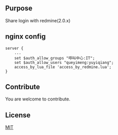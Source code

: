 ## Purpose

Share login with redmine(2.0.x)

## nginx config

```
server {
    ...
    set $auth_allow_groups "呼叫中心:IT";
    set $auth_allow_users "queyimeng:yuyiqiang";
    access_by_lua_file 'access_by_redmine.lua';
}

```
## Contribute
You are welcome to contribute. 

## License
[MIT](LICENSE)
